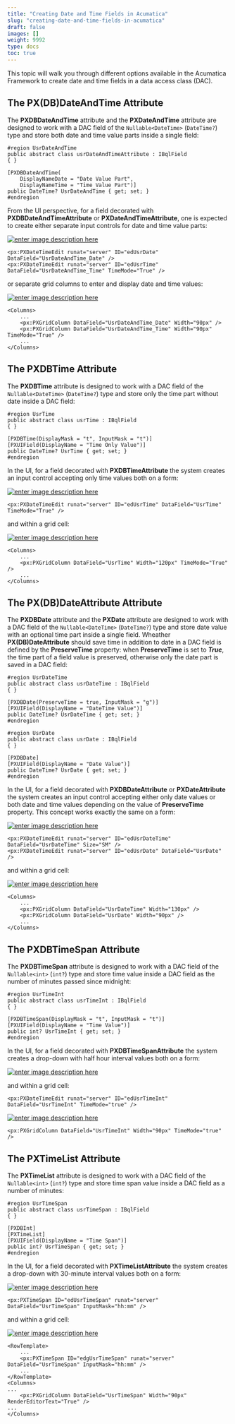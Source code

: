 ```yaml
---
title: "Creating Date and Time Fields in Acumatica"
slug: "creating-date-and-time-fields-in-acumatica"
draft: false
images: []
weight: 9992
type: docs
toc: true
---
```


This topic will walk you through different options available in the Acumatica Framework to create date and time fields in a data access class (DAC).

## The PX(DB)DateAndTime Attribute
The **PXDBDateAndTime** attribute and the **PXDateAndTime** attribute are designed to work with a DAC field of the `Nullable<DateTime>` (`DateTime?`) type and store both date and time value parts inside a single field:

    #region UsrDateAndTime
    public abstract class usrDateAndTimeAttribute : IBqlField
    { }

    [PXDBDateAndTime(
        DisplayNameDate = "Date Value Part",
        DisplayNameTime = "Time Value Part")]
    public DateTime? UsrDateAndTime { get; set; }
    #endregion

From the UI perspective, for a field decorated with **PXDBDateAndTimeAttribute** or **PXDateAndTimeAttribute**, one is expected to create either separate input controls for date and time value parts:

[![enter image description here][1]][1]

    <px:PXDateTimeEdit runat="server" ID="edUsrDate" DataField="UsrDateAndTime_Date" />
    <px:PXDateTimeEdit runat="server" ID="edUsrTime" DataField="UsrDateAndTime_Time" TimeMode="True" />

or separate grid columns to enter and display date and time values:

[![enter image description here][2]][2]

    <Columns>
        ...
        <px:PXGridColumn DataField="UsrDateAndTime_Date" Width="90px" />
        <px:PXGridColumn DataField="UsrDateAndTime_Time" Width="90px" TimeMode="True" />
        ...
    </Columns>

  [1]: https://i.stack.imgur.com/G7YuA.png
  [2]: https://i.stack.imgur.com/F35eW.png

## The PXDBTime Attribute
The **PXDBTime** attribute is designed to work with a DAC field of the `Nullable<DateTime>` (`DateTime?`) type and store only the time part without date inside a DAC field:

    #region UsrTime
    public abstract class usrTime : IBqlField
    { }

    [PXDBTime(DisplayMask = "t", InputMask = "t")]
    [PXUIField(DisplayName = "Time Only Value")]
    public DateTime? UsrTime { get; set; }
    #endregion

In the UI, for a field decorated with **PXDBTimeAttribute** the system creates an input control accepting only time values both on a form:

[![enter image description here][1]][1]

    <px:PXDateTimeEdit runat="server" ID="edUsrTime" DataField="UsrTime" TimeMode="True" />

and within a grid cell:

[![enter image description here][2]][2]

    <Columns>
        ...
        <px:PXGridColumn DataField="UsrTime" Width="120px" TimeMode="True" />
        ...
    </Columns>

  [1]: https://i.stack.imgur.com/CmqAb.png
  [2]: https://i.stack.imgur.com/G3BKA.png

## The PX(DB)DateAttribute Attribute
The **PXDBDate** attribute and the **PXDate** attribute are designed to work with a DAC field of the `Nullable<DateTime>` (`DateTime?`) type and store date value with an optional time part inside a single field. Wheather **PX(DB)DateAttribute** should save time in addition to date in a DAC field is defined by the **PreserveTime** property: when **PreserveTime** is set to ***True***, the time part of a field value is preserved, otherwise only the date part is saved in a DAC field:

    #region UsrDateTime
    public abstract class usrDateTime : IBqlField
    { }

    [PXDBDate(PreserveTime = true, InputMask = "g")]
    [PXUIField(DisplayName = "DateTime Value")]
    public DateTime? UsrDateTime { get; set; }
    #endregion

    #region UsrDate
    public abstract class usrDate : IBqlField
    { }

    [PXDBDate]
    [PXUIField(DisplayName = "Date Value")]
    public DateTime? UsrDate { get; set; }
    #endregion

In the UI, for a field decorated with **PXDBDateAttribute** or **PXDateAttribute** the system creates an input control accepting either only date values or both date and time values depending on the value of **PreserveTime** property. This concept works exactly the same on a form:

[![enter image description here][1]][1]

    <px:PXDateTimeEdit runat="server" ID="edUsrDateTime" DataField="UsrDateTime" Size="SM" />
    <px:PXDateTimeEdit runat="server" ID="edUsrDate" DataField="UsrDate" />

and within a grid cell:

[![enter image description here][2]][2]

    <Columns>
        ...
        <px:PXGridColumn DataField="UsrDateTime" Width="130px" />
        <px:PXGridColumn DataField="UsrDate" Width="90px" />
        ...
    </Columns>

  [1]: https://i.stack.imgur.com/fVzhH.png
  [2]: https://i.stack.imgur.com/LrAdV.png

## The PXDBTimeSpan Attribute
The **PXDBTimeSpan** attribute is designed to work with a DAC field of the `Nullable<int>` (`int?`) type and store time value inside a DAC field as the number of minutes passed since midnight:

    #region UsrTimeInt
    public abstract class usrTimeInt : IBqlField
    { }

    [PXDBTimeSpan(DisplayMask = "t", InputMask = "t")]
    [PXUIField(DisplayName = "Time Value")]
    public int? UsrTimeInt { get; set; }
    #endregion

In the UI, for a field decorated with **PXDBTimeSpanAttribute** the system creates a drop-down with half hour interval values both on a form:

[![enter image description here][1]][1]

and within a grid cell:

    <px:PXDateTimeEdit runat="server" ID="edUsrTimeInt" DataField="UsrTimeInt" TimeMode="true" />


[![enter image description here][2]][2]


    <px:PXGridColumn DataField="UsrTimeInt" Width="90px" TimeMode="true" />


  [1]: https://i.stack.imgur.com/vOgIa.png
  [2]: https://i.stack.imgur.com/OUp3x.png

## The PXTimeList Attribute
The **PXTimeList** attribute is designed to work with a DAC field of the `Nullable<int>` (`int?`) type and store time span value inside a DAC field as a number of minutes:

    #region UsrTimeSpan
    public abstract class usrTimeSpan : IBqlField
    { }

    [PXDBInt]
    [PXTimeList]
    [PXUIField(DisplayName = "Time Span")]
    public int? UsrTimeSpan { get; set; }
    #endregion

In the UI, for a field decorated with **PXTimeListAttribute** the system creates a drop-down with 30-minute interval values both on a form:

[![enter image description here][1]][1]

    <px:PXTimeSpan ID="edUsrTimeSpan" runat="server" DataField="UsrTimeSpan" InputMask="hh:mm" />

and within a grid cell:

[![enter image description here][2]][2]

    <RowTemplate>
        ...
        <px:PXTimeSpan ID="edgUsrTimeSpan" runat="server" DataField="UsrTimeSpan" InputMask="hh:mm" />
        ...
    </RowTemplate>
    <Columns>
    ...
        <px:PXGridColumn DataField="UsrTimeSpan" Width="90px" RenderEditorText="True" />
    ...
    </Columns>


  [1]: https://i.stack.imgur.com/0ZhYh.png
  [2]: https://i.stack.imgur.com/oKEnE.png

